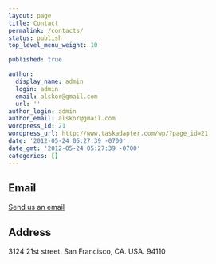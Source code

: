 ```yaml
---
layout: page
title: Contact
permalink: /contacts/
status: publish
top_level_menu_weight: 10

published: true

author:
  display_name: admin
  login: admin
  email: alskor@gmail.com
  url: ''
author_login: admin
author_email: alskor@gmail.com
wordpress_id: 21
wordpress_url: http://www.taskadapter.com/wp/?page_id=21
date: '2012-05-24 05:27:39 -0700'
date_gmt: '2012-05-24 05:27:39 -0700'
categories: []
---
```

## Email

<a href="mailto:{{ site.email }}">Send us an email</a>

## Address

3124 21st street.
San Francisco, CA. USA. 94110

